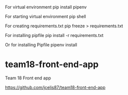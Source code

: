 For virtual environment
pip install pipenv

For starting virtual environment
pip shell

For creating requirements.txt
pip freeze > requirements.txt

For installing pipfile
pip install -r requirements.txt

Or for installing Pipfile
pipenv install

# team18-front-end-app

Team 18 Front end app

https://github.com/jcelis87/team18-front-end-app

